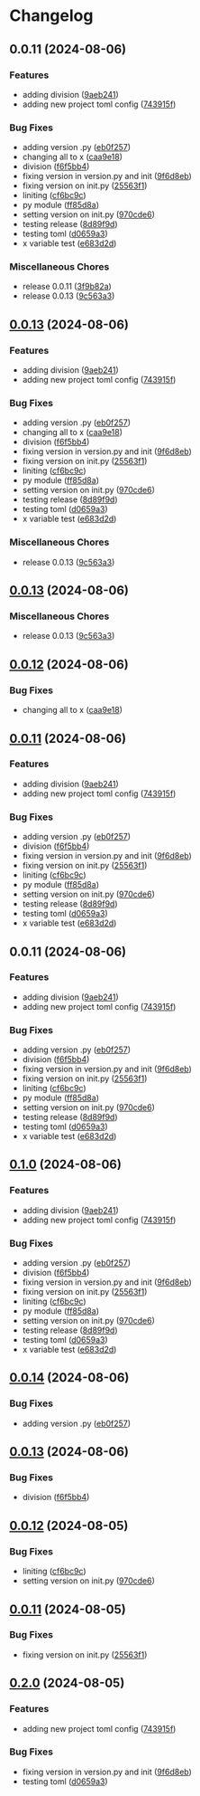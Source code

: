 # Changelog

## 0.0.11 (2024-08-06)


### Features

* adding division ([9aeb241](https://github.com/ksanchezq17/git-actions-playground/commit/9aeb241b57204ebecf3e8cac71f889356a530d8b))
* adding new project toml config ([743915f](https://github.com/ksanchezq17/git-actions-playground/commit/743915f27462226c63a6f9f4fa720d594395bd3b))


### Bug Fixes

* adding version .py ([eb0f257](https://github.com/ksanchezq17/git-actions-playground/commit/eb0f257e2d795e90915cb7a4b88686ad6de33921))
* changing all to x ([caa9e18](https://github.com/ksanchezq17/git-actions-playground/commit/caa9e18e7e8c95c3ea3de1671654e13ee5e52d7f))
* division ([f6f5bb4](https://github.com/ksanchezq17/git-actions-playground/commit/f6f5bb4c6b053bdc0f5a59cdcd594efd09c3ad82))
* fixing version in version.py and init ([9f6d8eb](https://github.com/ksanchezq17/git-actions-playground/commit/9f6d8eb8e0e29c339442a2fb43f80a7a783f2d00))
* fixing version on init.py ([25563f1](https://github.com/ksanchezq17/git-actions-playground/commit/25563f15a4b6045d86c56609baefceb27c44d4e3))
* liniting ([cf6bc9c](https://github.com/ksanchezq17/git-actions-playground/commit/cf6bc9c47a1dd341b2211427e212e4c383d43285))
* py module ([ff85d8a](https://github.com/ksanchezq17/git-actions-playground/commit/ff85d8a232faa6954639585677200ded79acd3a7))
* setting version on init.py ([970cde6](https://github.com/ksanchezq17/git-actions-playground/commit/970cde61b58dbde339080622b9672e5a5f7d96ff))
* testing release ([8d89f9d](https://github.com/ksanchezq17/git-actions-playground/commit/8d89f9d879f16bcbeb5419c813f97faf24741bbf))
* testing toml ([d0659a3](https://github.com/ksanchezq17/git-actions-playground/commit/d0659a3fa6ff4b5b8b105941d32d617392fe4f31))
* x variable test ([e683d2d](https://github.com/ksanchezq17/git-actions-playground/commit/e683d2d3aa53cbeb2ec4d440c9fb6f2c0b76a1e6))


### Miscellaneous Chores

* release 0.0.11 ([3f9b82a](https://github.com/ksanchezq17/git-actions-playground/commit/3f9b82ab4a298f9ad6d153821c1a11a2be630857))
* release 0.0.13 ([9c563a3](https://github.com/ksanchezq17/git-actions-playground/commit/9c563a330bfeb0a9c0a09dd6765fd9f94c968f06))

## [0.0.13](https://github.com/ksanchezq17/git-actions-playground/compare/v0.0.13...v0.0.13) (2024-08-06)


### Features

* adding division ([9aeb241](https://github.com/ksanchezq17/git-actions-playground/commit/9aeb241b57204ebecf3e8cac71f889356a530d8b))
* adding new project toml config ([743915f](https://github.com/ksanchezq17/git-actions-playground/commit/743915f27462226c63a6f9f4fa720d594395bd3b))


### Bug Fixes

* adding version .py ([eb0f257](https://github.com/ksanchezq17/git-actions-playground/commit/eb0f257e2d795e90915cb7a4b88686ad6de33921))
* changing all to x ([caa9e18](https://github.com/ksanchezq17/git-actions-playground/commit/caa9e18e7e8c95c3ea3de1671654e13ee5e52d7f))
* division ([f6f5bb4](https://github.com/ksanchezq17/git-actions-playground/commit/f6f5bb4c6b053bdc0f5a59cdcd594efd09c3ad82))
* fixing version in version.py and init ([9f6d8eb](https://github.com/ksanchezq17/git-actions-playground/commit/9f6d8eb8e0e29c339442a2fb43f80a7a783f2d00))
* fixing version on init.py ([25563f1](https://github.com/ksanchezq17/git-actions-playground/commit/25563f15a4b6045d86c56609baefceb27c44d4e3))
* liniting ([cf6bc9c](https://github.com/ksanchezq17/git-actions-playground/commit/cf6bc9c47a1dd341b2211427e212e4c383d43285))
* py module ([ff85d8a](https://github.com/ksanchezq17/git-actions-playground/commit/ff85d8a232faa6954639585677200ded79acd3a7))
* setting version on init.py ([970cde6](https://github.com/ksanchezq17/git-actions-playground/commit/970cde61b58dbde339080622b9672e5a5f7d96ff))
* testing release ([8d89f9d](https://github.com/ksanchezq17/git-actions-playground/commit/8d89f9d879f16bcbeb5419c813f97faf24741bbf))
* testing toml ([d0659a3](https://github.com/ksanchezq17/git-actions-playground/commit/d0659a3fa6ff4b5b8b105941d32d617392fe4f31))
* x variable test ([e683d2d](https://github.com/ksanchezq17/git-actions-playground/commit/e683d2d3aa53cbeb2ec4d440c9fb6f2c0b76a1e6))


### Miscellaneous Chores

* release 0.0.13 ([9c563a3](https://github.com/ksanchezq17/git-actions-playground/commit/9c563a330bfeb0a9c0a09dd6765fd9f94c968f06))

## [0.0.13](https://github.com/ksanchezq17/git-actions-playground/compare/v0.0.12...v0.0.13) (2024-08-06)


### Miscellaneous Chores

* release 0.0.13 ([9c563a3](https://github.com/ksanchezq17/git-actions-playground/commit/9c563a330bfeb0a9c0a09dd6765fd9f94c968f06))

## [0.0.12](https://github.com/ksanchezq17/git-actions-playground/compare/v0.0.11...v0.0.12) (2024-08-06)


### Bug Fixes

* changing all to x ([caa9e18](https://github.com/ksanchezq17/git-actions-playground/commit/caa9e18e7e8c95c3ea3de1671654e13ee5e52d7f))

## [0.0.11](https://github.com/ksanchezq17/git-actions-playground/compare/v0.0.11...v0.0.11) (2024-08-06)


### Features

* adding division ([9aeb241](https://github.com/ksanchezq17/git-actions-playground/commit/9aeb241b57204ebecf3e8cac71f889356a530d8b))
* adding new project toml config ([743915f](https://github.com/ksanchezq17/git-actions-playground/commit/743915f27462226c63a6f9f4fa720d594395bd3b))


### Bug Fixes

* adding version .py ([eb0f257](https://github.com/ksanchezq17/git-actions-playground/commit/eb0f257e2d795e90915cb7a4b88686ad6de33921))
* division ([f6f5bb4](https://github.com/ksanchezq17/git-actions-playground/commit/f6f5bb4c6b053bdc0f5a59cdcd594efd09c3ad82))
* fixing version in version.py and init ([9f6d8eb](https://github.com/ksanchezq17/git-actions-playground/commit/9f6d8eb8e0e29c339442a2fb43f80a7a783f2d00))
* fixing version on init.py ([25563f1](https://github.com/ksanchezq17/git-actions-playground/commit/25563f15a4b6045d86c56609baefceb27c44d4e3))
* liniting ([cf6bc9c](https://github.com/ksanchezq17/git-actions-playground/commit/cf6bc9c47a1dd341b2211427e212e4c383d43285))
* py module ([ff85d8a](https://github.com/ksanchezq17/git-actions-playground/commit/ff85d8a232faa6954639585677200ded79acd3a7))
* setting version on init.py ([970cde6](https://github.com/ksanchezq17/git-actions-playground/commit/970cde61b58dbde339080622b9672e5a5f7d96ff))
* testing release ([8d89f9d](https://github.com/ksanchezq17/git-actions-playground/commit/8d89f9d879f16bcbeb5419c813f97faf24741bbf))
* testing toml ([d0659a3](https://github.com/ksanchezq17/git-actions-playground/commit/d0659a3fa6ff4b5b8b105941d32d617392fe4f31))
* x variable test ([e683d2d](https://github.com/ksanchezq17/git-actions-playground/commit/e683d2d3aa53cbeb2ec4d440c9fb6f2c0b76a1e6))

## 0.0.11 (2024-08-06)


### Features

* adding division ([9aeb241](https://github.com/ksanchezq17/git-actions-playground/commit/9aeb241b57204ebecf3e8cac71f889356a530d8b))
* adding new project toml config ([743915f](https://github.com/ksanchezq17/git-actions-playground/commit/743915f27462226c63a6f9f4fa720d594395bd3b))


### Bug Fixes

* adding version .py ([eb0f257](https://github.com/ksanchezq17/git-actions-playground/commit/eb0f257e2d795e90915cb7a4b88686ad6de33921))
* division ([f6f5bb4](https://github.com/ksanchezq17/git-actions-playground/commit/f6f5bb4c6b053bdc0f5a59cdcd594efd09c3ad82))
* fixing version in version.py and init ([9f6d8eb](https://github.com/ksanchezq17/git-actions-playground/commit/9f6d8eb8e0e29c339442a2fb43f80a7a783f2d00))
* fixing version on init.py ([25563f1](https://github.com/ksanchezq17/git-actions-playground/commit/25563f15a4b6045d86c56609baefceb27c44d4e3))
* liniting ([cf6bc9c](https://github.com/ksanchezq17/git-actions-playground/commit/cf6bc9c47a1dd341b2211427e212e4c383d43285))
* py module ([ff85d8a](https://github.com/ksanchezq17/git-actions-playground/commit/ff85d8a232faa6954639585677200ded79acd3a7))
* setting version on init.py ([970cde6](https://github.com/ksanchezq17/git-actions-playground/commit/970cde61b58dbde339080622b9672e5a5f7d96ff))
* testing release ([8d89f9d](https://github.com/ksanchezq17/git-actions-playground/commit/8d89f9d879f16bcbeb5419c813f97faf24741bbf))
* testing toml ([d0659a3](https://github.com/ksanchezq17/git-actions-playground/commit/d0659a3fa6ff4b5b8b105941d32d617392fe4f31))
* x variable test ([e683d2d](https://github.com/ksanchezq17/git-actions-playground/commit/e683d2d3aa53cbeb2ec4d440c9fb6f2c0b76a1e6))

## [0.1.0](https://github.com/ksanchezq17/git-actions-playground/compare/v0.0.14...v0.1.0) (2024-08-06)


### Features

* adding division ([9aeb241](https://github.com/ksanchezq17/git-actions-playground/commit/9aeb241b57204ebecf3e8cac71f889356a530d8b))
* adding new project toml config ([743915f](https://github.com/ksanchezq17/git-actions-playground/commit/743915f27462226c63a6f9f4fa720d594395bd3b))


### Bug Fixes

* adding version .py ([eb0f257](https://github.com/ksanchezq17/git-actions-playground/commit/eb0f257e2d795e90915cb7a4b88686ad6de33921))
* division ([f6f5bb4](https://github.com/ksanchezq17/git-actions-playground/commit/f6f5bb4c6b053bdc0f5a59cdcd594efd09c3ad82))
* fixing version in version.py and init ([9f6d8eb](https://github.com/ksanchezq17/git-actions-playground/commit/9f6d8eb8e0e29c339442a2fb43f80a7a783f2d00))
* fixing version on init.py ([25563f1](https://github.com/ksanchezq17/git-actions-playground/commit/25563f15a4b6045d86c56609baefceb27c44d4e3))
* liniting ([cf6bc9c](https://github.com/ksanchezq17/git-actions-playground/commit/cf6bc9c47a1dd341b2211427e212e4c383d43285))
* py module ([ff85d8a](https://github.com/ksanchezq17/git-actions-playground/commit/ff85d8a232faa6954639585677200ded79acd3a7))
* setting version on init.py ([970cde6](https://github.com/ksanchezq17/git-actions-playground/commit/970cde61b58dbde339080622b9672e5a5f7d96ff))
* testing release ([8d89f9d](https://github.com/ksanchezq17/git-actions-playground/commit/8d89f9d879f16bcbeb5419c813f97faf24741bbf))
* testing toml ([d0659a3](https://github.com/ksanchezq17/git-actions-playground/commit/d0659a3fa6ff4b5b8b105941d32d617392fe4f31))
* x variable test ([e683d2d](https://github.com/ksanchezq17/git-actions-playground/commit/e683d2d3aa53cbeb2ec4d440c9fb6f2c0b76a1e6))

## [0.0.14](https://github.com/ksanchezq17/git-actions-playground/compare/v0.0.13...v0.0.14) (2024-08-06)


### Bug Fixes

* adding version .py ([eb0f257](https://github.com/ksanchezq17/git-actions-playground/commit/eb0f257e2d795e90915cb7a4b88686ad6de33921))

## [0.0.13](https://github.com/ksanchezq17/git-actions-playground/compare/v0.0.12...v0.0.13) (2024-08-06)


### Bug Fixes

* division ([f6f5bb4](https://github.com/ksanchezq17/git-actions-playground/commit/f6f5bb4c6b053bdc0f5a59cdcd594efd09c3ad82))

## [0.0.12](https://github.com/ksanchezq17/git-actions-playground/compare/v0.0.11...v0.0.12) (2024-08-05)


### Bug Fixes

* liniting ([cf6bc9c](https://github.com/ksanchezq17/git-actions-playground/commit/cf6bc9c47a1dd341b2211427e212e4c383d43285))
* setting version on init.py ([970cde6](https://github.com/ksanchezq17/git-actions-playground/commit/970cde61b58dbde339080622b9672e5a5f7d96ff))

## [0.0.11](https://github.com/ksanchezq17/git-actions-playground/compare/v0.2.0...v0.0.11) (2024-08-05)


### Bug Fixes

* fixing version on init.py ([25563f1](https://github.com/ksanchezq17/git-actions-playground/commit/25563f15a4b6045d86c56609baefceb27c44d4e3))

## [0.2.0](https://github.com/ksanchezq17/git-actions-playground/compare/v0.1.0...v0.2.0) (2024-08-05)


### Features

* adding new project toml config ([743915f](https://github.com/ksanchezq17/git-actions-playground/commit/743915f27462226c63a6f9f4fa720d594395bd3b))


### Bug Fixes

* fixing version in version.py and init ([9f6d8eb](https://github.com/ksanchezq17/git-actions-playground/commit/9f6d8eb8e0e29c339442a2fb43f80a7a783f2d00))
* testing toml ([d0659a3](https://github.com/ksanchezq17/git-actions-playground/commit/d0659a3fa6ff4b5b8b105941d32d617392fe4f31))
